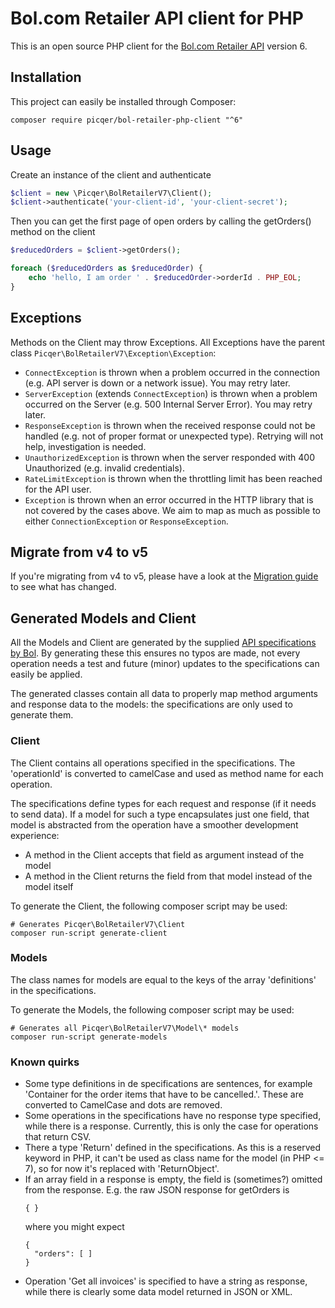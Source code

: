 # Bol.com Retailer API client for PHP
This is an open source PHP client for the [Bol.com Retailer API](https://api.bol.com/retailer/public/Retailer-API/v7/releasenotes.html) version 6.

## Installation
This project can easily be installed through Composer:

```
composer require picqer/bol-retailer-php-client "^6"
```

## Usage
Create an instance of the client and authenticate
```php
$client = new \Picqer\BolRetailerV7\Client();
$client->authenticate('your-client-id', 'your-client-secret');
```

Then you can get the first page of open orders by calling the getOrders() method on the client
```php
$reducedOrders = $client->getOrders();

foreach ($reducedOrders as $reducedOrder) {
    echo 'hello, I am order ' . $reducedOrder->orderId . PHP_EOL;
}
```

## Exceptions
Methods on the Client may throw Exceptions. All Exceptions have the parent class `Picqer\BolRetailerV7\Exception\Exception`:
- `ConnectException` is thrown when a problem occurred in the connection (e.g. API server is down or a network issue). You may retry later.
- `ServerException` (extends `ConnectException`) is thrown when a problem occurred on the Server (e.g. 500 Internal Server Error). You may retry later.
- `ResponseException` is thrown when the received response could not be handled (e.g. not of proper format or unexpected type). Retrying will not help, investigation is needed.
- `UnauthorizedException` is thrown when the server responded with 400 Unauthorized (e.g. invalid credentials).
- `RateLimitException` is thrown when the throttling limit has been reached for the API user.
- `Exception` is thrown when an error occurred in the HTTP library that is not covered by the cases above. We aim to map as much as possible to either `ConnectionException` or `ResponseException`.

## Migrate from v4 to v5
If you're migrating from v4 to v5, please have a look at the [Migration guide](https://api.bol.com/retailer/public/Retailer-API/v5/migrationguide/v4-v5/migrationguide.html) to see what has changed.

## Generated Models and Client
All the Models and Client are generated by the supplied [API specifications by Bol](https://api.bol.com/retailer/public/apispec/v5). By generating these this ensures no typos are made, not every operation needs a test and future (minor) updates to the specifications can easily be applied.

The generated classes contain all data to properly map method arguments and response data to the models: the specifications are only used to generate them. 

### Client
The Client contains all operations specified in the specifications. The 'operationId' is converted to camelCase and used as method name for each operation.

The specifications define types for each request and response (if it needs to send data). If a model for such a type encapsulates just one field, that model is abstracted from the operation have a smoother development experience:
- A method in the Client accepts that field as argument instead of the model
- A method in the Client returns the field from that model instead of the model itself

To generate the Client, the following composer script may be used:
```
# Generates Picqer\BolRetailerV7\Client
composer run-script generate-client
```

### Models
The class names for models are equal to the keys of the array 'definitions' in the specifications.

To generate the Models, the following composer script may be used:
```
# Generates all Picqer\BolRetailerV7\Model\* models
composer run-script generate-models
```

### Known quirks
- Some type definitions in de specifications are sentences, for example 'Container for the order items that have to be cancelled.'. These are converted to CamelCase and dots are removed.
- Some operations in the specifications have no response type specified, while there is a response. Currently, this is only the case for operations that return CSV.
- There a type 'Return' defined in the specifications. As this is a reserved keyword in PHP, it can't be used as class name for the model (in PHP <= 7), so for now it's replaced with 'ReturnObject'.
- If an array field in a response is empty, the field is (sometimes?) omitted from the response. E.g. the raw JSON response for getOrders is
  ```
  { }
  ```
  where you might expect 
  ```
  {
    "orders": [ ]
  }
  ``` 
- Operation 'Get all invoices' is specified to have a string as response, while there is clearly some data model returned in JSON or XML.
